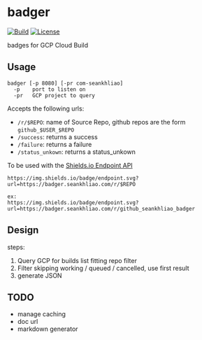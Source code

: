 # badger

[![Build](https://img.shields.io/badge/endpoint.svg?url=https://badger.seankhliao.com/r/github_seankhliao_badger)](https://console.cloud.google.com/cloud-build/builds?project=com-seankhliao&query=source.repo_source.repo_name%20%3D%20%22github_seankhliao_badger%22)
[![License](https://img.shields.io/github/license/seankhliao/badger.svg?style=for-the-badge)](LICENSE)

badges for GCP Cloud Build

## Usage

```
badger [-p 8080] [-pr com-seankhliao]
  -p    port to listen on
  -pr   GCP project to query
```

Accepts the following urls:

- `/r/$REPO`: name of Source Repo, github repos are the form `github_$USER_$REPO`
- `/success`: returns a success
- `/failure`: returns a failure
- `/status_unkown`: returns a status_unkown

To be used with the [Shields.io Endpoint API](https://shields.io/endpoint)

```
https://img.shields.io/badge/endpoint.svg?url=https://badger.seankhliao.com/r/$REPO

ex:
https://img.shields.io/badge/endpoint.svg?url=https://badger.seankhliao.com/r/github_seankhliao_badger
```

## Design

steps:

1. Query GCP for builds list fitting repo filter
2. Filter skipping working / queued / cancelled, use first result
3. generate JSON

## TODO

- manage caching
- doc url
- markdown generator
